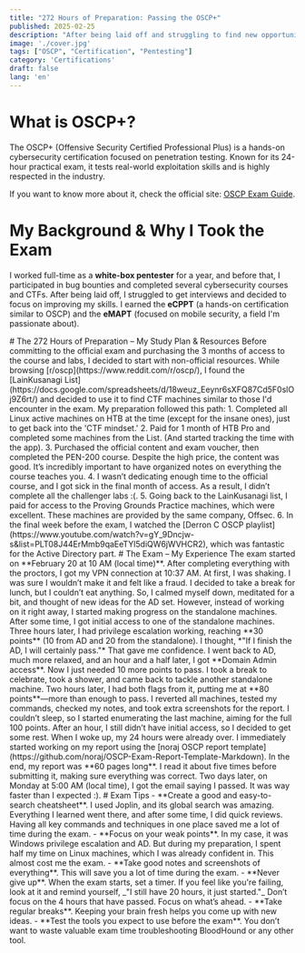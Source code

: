 ```yaml
---
title: "272 Hours of Preparation: Passing the OSCP+"
published: 2025-02-25
description: "After being laid off and struggling to find new opportunities, I decided to bet everything on OSCP+. With only one shot and no retake option, failure was not an option. Here’s my journey, study plan, and exam experience."
image: './cover.jpg'
tags: ["OSCP", "Certification", "Pentesting"]
category: 'Certifications'
draft: false
lang: 'en'
---
```


# What is OSCP+?
The OSCP+ (Offensive Security Certified Professional Plus) is a hands-on cybersecurity certification focused on penetration testing. Known for its 24-hour practical exam, it tests real-world exploitation skills and is highly respected in the industry.

If you want to know more about it, check the official site: [OSCP Exam Guide](https://help.offsec.com/hc/en-us/articles/360040165632-OSCP-Exam-Guide-Newly-Updated).

# My Background & Why I Took the Exam

I worked full-time as a **white-box pentester** for a year, and before that, I participated in bug bounties and completed several cybersecurity courses and CTFs. After being laid off, I struggled to get interviews and decided to focus on improving my skills. I earned the **eCPPT** (a hands-on certification similar to OSCP) and the **eMAPT** (focused on mobile security, a field I'm passionate about).

<!-- Even with my experience, I knew the OSCP was very hard. I saw skilled people fail, and I didn’t want to take any risks. Later, I found out that OffSec had given an **impossible** to solve set of machines to these professionals. This relieved my stress a little because I knew they should have passed the exam easily.
--!>

# The 272 Hours of Preparation – My Study Plan & Resources

Before committing to the official exam and purchasing the 3 months of access to the course and labs, I decided to start with non-official resources.  While browsing [r/oscp](https://www.reddit.com/r/oscp/), I found the [LainKusanagi List](https://docs.google.com/spreadsheets/d/18weuz_Eeynr6sXFQ87Cd5F0slOj9Z6rt/) and decided to use it to find CTF machines similar to those I'd encounter in the exam. My preparation followed this path:

1. Completed all Linux active machines on HTB at the time (except for the insane ones), just to get back into the 'CTF mindset.'

2. Paid for 1 month of HTB Pro and completed some machines from the List. (And started tracking the time with the app). 

3. Purchased the official content and exam voucher, then completed the PEN-200 course. Despite the high price, the content was good. It’s incredibly important to have organized notes on everything the course teaches you.

4. I wasn’t dedicating enough time to the official course, and I got sick in the final month of access. As a result, I didn’t complete all the challenger labs :(.

5. Going back to the LainKusanagi list, I paid for access to the Proving Grounds Practice machines, which were excellent. These machines are provided by the same company, Offsec.

6. In the final week before the exam, I watched the [Derron C OSCP playlist](https://www.youtube.com/watch?v=gY_9Dncjw-s&list=PLT08J44ErMmb9qaEeTYl5diQW6jWVHCR2), which was fantastic for the Active Directory part.

# The Exam – My Experience

The exam started on **February 20 at 10 AM (local time)**. After completing everything with the proctors, I got my VPN connection at 10:37 AM.

At first, I was shaking. I was sure I wouldn’t make it and felt like a fraud. I decided to take a break for lunch, but I couldn’t eat anything. So, I calmed myself down, meditated for a bit, and thought of new ideas for the AD set. However, instead of working on it right away, I started making progress on the standalone machines.

After some time, I got initial access to one of the standalone machines. Three hours later, I had privilege escalation working, reaching **30 points** (10 from AD and 20 from the standalone). I thought, *"If I finish the AD, I will certainly pass."* That gave me confidence. I went back to AD, much more relaxed, and an hour and a half later, I got **Domain Admin access**. Now I just needed 10 more points to pass.

I took a break to celebrate, took a shower, and came back to tackle another standalone machine. Two hours later, I had both flags from it, putting me at **80 points**—more than enough to pass. I reverted all machines, tested my commands, checked my notes, and took extra screenshots for the report.

I couldn’t sleep, so I started enumerating the last machine, aiming for the full 100 points. After an hour, I still didn’t have initial access, so I decided to get some rest. When I woke up, my 24 hours were already over.

I immediately started working on my report using the [noraj OSCP report template](https://github.com/noraj/OSCP-Exam-Report-Template-Markdown). In the end, my report was **60 pages long**. I read it about five times before submitting it, making sure everything was correct.

Two days later, on Monday at 5:00 AM (local time), I got the email saying I passed. It was way faster than I expected :).

# Exam Tips 

- **Create a good and easy-to-search cheatsheet**. I used Joplin, and its global search was amazing. Everything I learned went there, and after some time, I did quick reviews. Having all key commands and techniques in one place saved me a lot of time during the exam.

- **Focus on your weak points**. In my case, it was Windows privilege escalation and AD. But during my preparation, I spent half my time on Linux machines, which I was already confident in. This almost cost me the exam.

- **Take good notes and screenshots of everything**. This will save you a lot of time during the exam.

- **Never give up**. When the exam starts, set a timer. If you feel like you're failing, look at it and remind yourself, _"I still have 20 hours, it just started."_ Don’t focus on the 4 hours that have passed. Focus on what’s ahead.

- **Take regular breaks**. Keeping your brain fresh helps you come up with new ideas.

- **Test the tools you expect to use before the exam**. You don’t want to waste valuable exam time troubleshooting BloodHound or any other tool.

